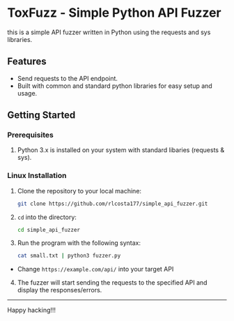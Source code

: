 # ToxFuzz - Simple Python API Fuzzer

this is a simple API fuzzer written in Python using the requests and sys libraries.

## Features

- Send requests to the API endpoint.
- Built with common and standard python libraries for easy setup and usage.

## Getting Started

### Prerequisites

1. Python 3.x is installed on your system with standard libaries (requests & sys).

### Linux Installation

1. Clone the repository to your local machine:

   ```bash
   git clone https://github.com/rlcosta177/simple_api_fuzzer.git
   ```
2. `cd` into the directory:
   ```bash
   cd simple_api_fuzzer
   ```
3. Run the program with the following syntax:
   ```bash
   cat small.txt | python3 fuzzer.py
   ```
  - Change `https://example.com/api/` into your target API
4. The fuzzer will start sending the requests to the specified API and display the responses/errors.

---

Happy hacking!!!
